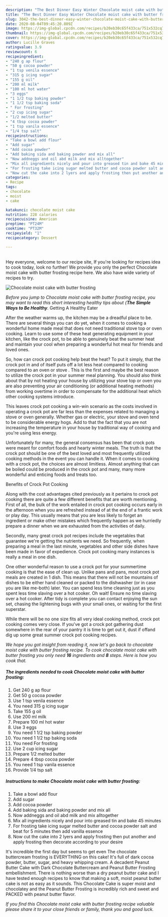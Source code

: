 ```yaml
---
description: "The Best Dinner Easy Winter Chocolate moist cake with butter frosting"
title: "The Best Dinner Easy Winter Chocolate moist cake with butter frosting"
slug: 3042-the-best-dinner-easy-winter-chocolate-moist-cake-with-butter-frosting
date: 2020-08-04T09:45:20.809Z
image: https://img-global.cpcdn.com/recipes/b20eb30c65f433ca/751x532cq70/chocolate-moist-cake-with-butter-frosting-recipe-main-photo.jpg
thumbnail: https://img-global.cpcdn.com/recipes/b20eb30c65f433ca/751x532cq70/chocolate-moist-cake-with-butter-frosting-recipe-main-photo.jpg
cover: https://img-global.cpcdn.com/recipes/b20eb30c65f433ca/751x532cq70/chocolate-moist-cake-with-butter-frosting-recipe-main-photo.jpg
author: Lucille Graves
ratingvalue: 3.9
reviewcount: 6
recipeingredient:
- "240 g ap flour"
- "50 g cocoa powder"
- "1 tsp venila essence"
- "315 g icing sugar"
- "155 g oil"
- "200 ml milk"
- "100 ml hot water"
- "3 eggs"
- "1 1/2 tsp baking powder"
- "1 1/2 tsp baking soda"
- " For frosting"
- "2 cup icing sugar"
- "1/2 melted butter"
- "4 tbsp cocoa powder"
- "1 tsp vanila essence"
- "1/4 tsp salt"
recipeinstructions:
- "Take a bowl add flour"
- "Add sugar"
- "Add cocoa powder"
- "Add baking sida and baking powder and mix all"
- "Now addneggs and oil abd milk and mix alltogether"
- "Mix all ingredients nicely and pour into greased tin and bake 45 minutes"
- "For frosting take icing sugar melted butter and cocoa powder salt and beat for 5 minutes then add vanilla essence"
- "Now cut the cake into 2 lyers and apply frosting then put another and apply frosting then decorate according to your desire"
categories:
- Recipe
tags:
- chocolate
- moist
- cake

katakunci: chocolate moist cake 
nutrition: 228 calories
recipecuisine: American
preptime: "PT24M"
cooktime: "PT32M"
recipeyield: "1"
recipecategory: Dessert

---
```

<br>
Hey everyone, welcome to our recipe site, If you're looking for recipes idea to cook today, look no further! We provide you only the perfect Chocolate moist cake with butter frosting recipe here. We also have wide variety of recipes to try.
<br>


![Chocolate moist cake with butter frosting](https://img-global.cpcdn.com/recipes/b20eb30c65f433ca/751x532cq70/chocolate-moist-cake-with-butter-frosting-recipe-main-photo.jpg)

<i>Before you jump to Chocolate moist cake with butter frosting recipe, you may want to read this short interesting healthy tips about {<strong>The Simple Ways to Be Healthy</strong>.</i>
Getting A Healthy Eater


After the weather warms up, the kitchen may be a dreadful place to be. There are several things you can do yet, when it comes to cooking a wonderful home made meal that does not need traditional stove top or oven cooking. Learn to use some of these heat generating equipment in your kitchen, like the crock pot, to be able to genuinely beat the summer heat and maintain your cool when preparing a wonderful hot meal for friends and loved ones.

So, how can crock pot cooking help beat the heat? To put it simply, that the crock pot in and of itself puts off a lot less heat compared to cooking compared to an oven or stove . This is the first and maybe the best reason to utilize the crock pot in your summer meal planning. You should also think about that by not heating your house by utilizing your stove top or oven you are also preventing your air conditioning (or additional heating methods) from working overtime in order to compensate for the additional heat which other cooking systems introduce.

This leaves crock pot cooking a win-win scenario as the costs involved in operating a crock pot are far less than the expenses related to managing a stove or oven generally. Whether gas or electric, your stove and oven tend to be considerable energy hogs. Add to that the fact that you are not increasing the temperature in your house by traditional way of cooking and you're using less energy.

Unfortunately for many, the general consensus has been that crock pots were meant for comfort foods and hearty winter meals.  The truth is that the crock pot should be one of the best loved and most frequently utilized cooking methods in the event you can handle it. When it comes to cooking with a crock pot, the choices are almost limitless.  Almost anything that can be boiled could be produced in the crock pot and many, many more wonderful and enticing foods and treats too.

Benefits of Crock Pot Cooking

Along with the cost advantages cited previously as it pertains to crock pot cooking there are quite a few different benefits that are worth mentioning. First of all, the bulk of the work entailed in crock pot cooking occurs early in the afternoon when you are refreshed instead of at the end of a frantic work or play day. This usually means that you are less likely to forget an ingredient or make other mistakes which frequently happen as we hurriedly prepare a dinner when we are exhausted from the activities of daily.

Secondly, many great crock pot recipes include the vegetables that guarantee we're getting the nutrients we need. So frequently, when preparing a meal in the last minute, vegetables and other side dishes have been made in favor of expedience. Crock pot cooking many instances is really a meal in one dish.

One other wonderful reason to use a crock pot for your summertime cooking is that the ease of clean up.  Unlike pans and pans, most crock pot meals are created in 1 dish. This means that there will not be mountains of dishes to be either hand cleaned or packed to the dishwasher (or in case you are like me-both) later. You can spend less time cleaning just as you spent less time slaving over a hot cooker. Oh wait! Ensure no time slaving over a hot cooker. After tidy is complete you can contact enjoying the sun set, chasing the lightening bugs with your small ones, or waiting for the first superstar.

While there will be no one size fits all very ideal cooking method, crock pot cooking comes very close. If you've got a crock pot gathering dust somewhere in the rear of your pantry it is time to get out it, dust if offand dig up some great summer crock pot cooking recipes.


<i>We hope you got insight from reading it, now let's go back to chocolate moist cake with butter frosting recipe. To cook chocolate moist cake with butter frosting you only need <strong>16</strong> ingredients and <strong>8</strong> steps. Here is how you cook that.
</i>

##### The ingredients needed to cook Chocolate moist cake with butter frosting:

1. Get 240 g ap flour
1. Get 50 g cocoa powder
1. Use 1 tsp venila essence
1. You need 315 g icing sugar
1. Take 155 g oil
1. Use 200 ml milk
1. Prepare 100 ml hot water
1. Use 3 eggs
1. You need 1 1/2 tsp baking powder
1. You need 1 1/2 tsp baking soda
1. You need  For frosting
1. Use 2 cup icing sugar
1. Prepare 1/2 melted butter
1. Prepare 4 tbsp cocoa powder
1. You need 1 tsp vanila essence
1. Provide 1/4 tsp salt


##### Instructions to make Chocolate moist cake with butter frosting:

1. Take a bowl add flour
1. Add sugar
1. Add cocoa powder
1. Add baking sida and baking powder and mix all
1. Now addneggs and oil abd milk and mix alltogether
1. Mix all ingredients nicely and pour into greased tin and bake 45 minutes
1. For frosting take icing sugar melted butter and cocoa powder salt and beat for 5 minutes then add vanilla essence
1. Now cut the cake into 2 lyers and apply frosting then put another and apply frosting then decorate according to your desire


It&#39;s incredible the first day but seems to get even The chocolate buttercream frosting is EVERYTHING on this cake! It&#39;s full of dark cocoa powder, butter, sugar, and heavy whipping cream. A decadent Peanut Butter Cake with Dark Chocolate Buttercream and Peanut Butter Frosting embellishment. There is nothing worse than a dry peanut butter cake and I have tested enough recipes to know that making a soft, moist peanut butter cake is not as easy as it sounds. This Chocolate Cake is super moist and chocolatey and the Peanut Butter Frosting is incredibly rich and sweet and PACKED with peanut butter flavor. 

<i>If you find this Chocolate moist cake with butter frosting recipe valuable please share it to your close friends or family, thank you and good luck.</i>
